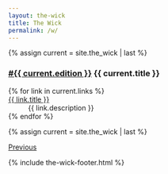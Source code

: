 ```yaml
---
layout: the-wick
title: The Wick
permalink: /w/
---
```


<dl>
  {% assign current = site.the_wick | last %}
  <dt><h3><a href="/w/{{ current.edition }}/">#{{ current.edition }}</a> {{ current.title }}</h3></dt>
  {% for link in current.links %}  
  <dt><a href="{{ link.url }}">{{ link.title }}</a></dt>
  <dd>{{ link.description }}</dd>
<!--   <dd>{% for tag in link.tags %}
  {{ tag }} {% endfor %}</dd> -->
  {% endfor %}
</dl>

{% assign current = site.the_wick | last %}
<p><a href="{{ current.edition | minus: 1 }}">Previous</a></p>

{% include the-wick-footer.html %}
